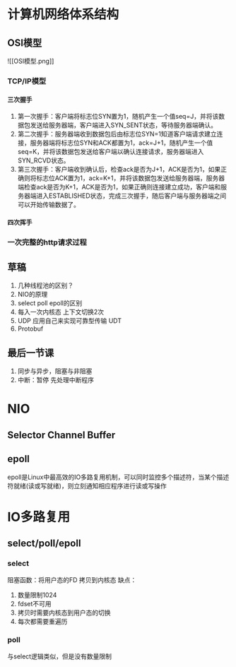 # 计算机网络体系结构
## OSI模型
![[OSI模型.png]]
### TCP/IP模型
#### 三次握手
1. 第一次握手：客户端将标志位SYN置为1，随机产生一个值seq=J，并将该数据包发送给服务器端，客户端进入SYN_SENT状态，等待服务器端确认。
2. 第二次握手：服务器端收到数据包后由标志位SYN=1知道客户端请求建立连接，服务器端将标志位SYN和ACK都置为1，ack=J+1，随机产生一个值seq=K，并将该数据包发送给客户端以确认连接请求，服务器端进入SYN_RCVD状态。
3. 第三次握手：客户端收到确认后，检查ack是否为J+1，ACK是否为1，如果正确则将标志位ACK置为1，ack=K+1，并将该数据包发送给服务器端，服务器端检查ack是否为K+1，ACK是否为1，如果正确则连接建立成功，客户端和服务器端进入ESTABLISHED状态，完成三次握手，随后客户端与服务器端之间可以开始传输数据了。
#### 四次挥手
### 一次完整的http请求过程
## 草稿
1. 几种线程池的区别？
2. NIO的原理
4. select poll epoll的区别
5. 每入一次内核态 上下文切换2次
6. UDP 应用自己来实现可靠型传输 UDT 
7. Protobuf
## 最后一节课
1. 同步与异步，阻塞与非阻塞
2. 中断：暂停 先处理中断程序
# NIO
## Selector Channel Buffer
## epoll
epoll是Linux中最高效的IO多路复用机制，可以同时监控多个描述符，当某个描述符就绪(读或写就绪)，则立刻通知相应程序进行读或写操作
# IO多路复用
## select/poll/epoll
### select
阻塞函数：将用户态的FD 拷贝到内核态
缺点：
1.  数量限制1024
2. fdset不可用
3. 拷贝时需要内核态到用户态的切换
4. 每次都需要重遍历
### poll
与select逻辑类似，但是没有数量限制

